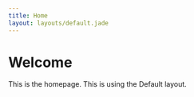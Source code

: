 ```yaml
---
title: Home
layout: layouts/default.jade
---
```

# Welcome

This is the homepage. This is using the Default layout.
